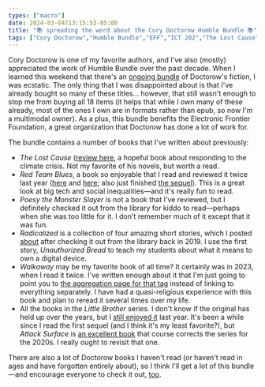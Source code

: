 ```yaml
---
types: ["macro"]
date: 2024-03-04T13:15:53-05:00
title: "📚 spreading the word about the Cory Doctorow Humble Bundle 📚"
tags: ["Cory Doctorow","Humble Bundle","EFF","ICT 202","The Lost Cause","DRM","Red Team Blues","Poesy the Monster Slayer","Radicalized","Unauthorized Bread","Walkaway","Little Brother series","Little Brother","Homeland","Attack Surface"]
---
```

Cory Doctorow is one of my favorite authors, and I've also (mostly) appreciated the work of Humble Bundle over the past decade. When I learned this weekend that there's an [ongoing bundle](https://www.humblebundle.com/books/cory-doctorow-novel-collection-tor-books-books) of Doctorow's fiction, I was ecstatic. The only thing that I was disappointed about is that I've already bought so many of these titles... however, that still wasn't enough to stop me from buying all 18 items (it helps that while I own many of these already, most of the ones I own are in formats rather than epub, so now I'm a multimodal owner). As a plus, this bundle benefits the Electronic Frontier Foundation, a great organization that Doctorow has done a lot of work for.

The bundle contains a number of books that I've written about previously:

* *The Lost Cause* ([review here](https://spencergreenhalgh.com/communities/2023-11-18-ive-read/), a hopeful book about responding to the climate crisis. Not my favorite of his novels, but worth a read.
* *Red Team Blues*, a book so enjoyable that I read and reviewed it twice last year ([here](https://spencergreenhalgh.com/communities/2023-04-27-im-a/) and [here](https://spencergreenhalgh.com/communities/2023-11-01-ive-been/); also just finished [the sequel](https://spencergreenhalgh.com/communities/2024-02-25-i-feel/)). This is a great look at big tech and social inequalities—and it's really fun to read.
* *Poesy the Monster Slayer* is not a book that I've reviewed, but I definitely checked it out from the library for kiddo to read—perhaps when she was too little for it. I don't remember much of it except that it was fun.
* *Radicalized* is a collection of four amazing short stories, which I posted [about](https://spencergreenhalgh.com/communities/2019-04-27-reading-cory/) after checking it out from the library back in 2019. I use the first story, *Unauthorized Bread* to teach my students about what it means to own a digital device.
* *Walkaway* may be my favorite book of all time? It certainly was in 2023, when I read it twice. I've written enough about it that I'm just going to point you to [the aggregation page for that tag](https://spencergreenhalgh.com/tags/walkaway/) instead of linking to everything separately. I have had a quasi-religious experience with this book and plan to reread it several times over my life.
* All the books in the *Little Brother* series. I don't know if the original has held up over the years, but I [still enjoyed it](https://spencergreenhalgh.com/communities/2023-02-10-to-my/) last year. It's been a while since I read the first sequel (and I think it's my least favorite?), but *Attack Surface* is [an excellent book](https://spencergreenhalgh.com/communities/2021-10-19-just-finished/) that course corrects the series for the 2020s. I really ought to revisit that one.

There are also a lot of Doctorow books I haven't read (or haven't read in ages and have forgotten entirely about), so I think I'll get a lot of this bundle—and encourage everyone to check it out, [too](https://www.humblebundle.com/books/cory-doctorow-novel-collection-tor-books-books).
